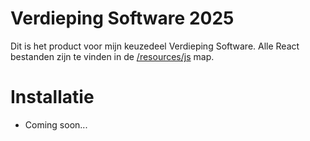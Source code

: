 # Verdieping Software 2025

Dit is het product voor mijn keuzedeel Verdieping Software.
Alle React bestanden zijn te vinden in de [/resources/js](/resources/js) map.

# Installatie

<!-- TODO: Add instalation instructions -->

- Coming soon...
